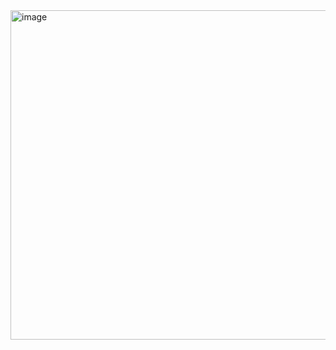 <img width="527" alt="image" src="https://github.com/user-attachments/assets/f42f3c55-7045-4d07-9fa5-923e208c7416">
